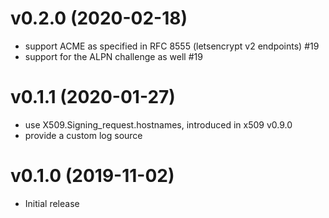 # v0.2.0 (2020-02-18)

* support ACME as specified in RFC 8555 (letsencrypt v2 endpoints) #19
* support for the ALPN challenge as well #19

# v0.1.1 (2020-01-27)

* use X509.Signing_request.hostnames, introduced in x509 v0.9.0
* provide a custom log source

# v0.1.0 (2019-11-02)

* Initial release